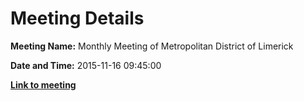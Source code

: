 # Meeting Details

**Meeting Name:** Monthly Meeting of Metropolitan District of Limerick

**Date and Time:** 2015-11-16 09:45:00

**<a href="https://www.limerick.ie/council/whats-on/monthly-meeting-metropolitan-district-limerick-23" target="_blank">Link to meeting</a>**
